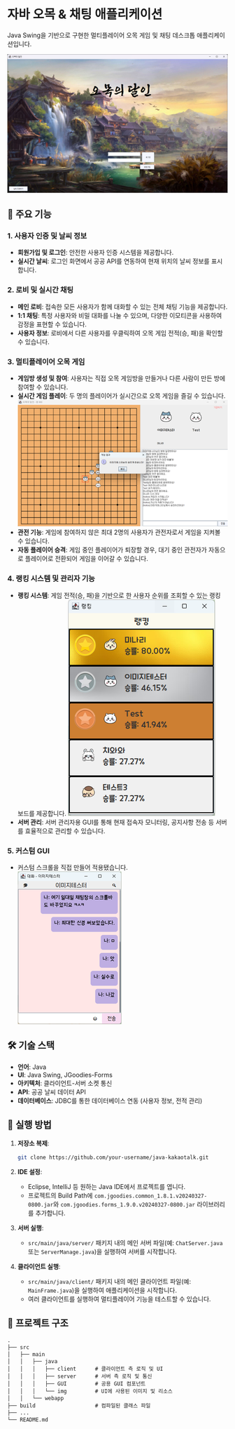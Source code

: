 # 자바 오목 & 채팅 애플리케이션

Java Swing을 기반으로 구현한 멀티플레이어 오목 게임 및 채팅 데스크톱 애플리케이션입니다.

![스크린샷](img/메인.png)

## 🌟 주요 기능

### 1. 사용자 인증 및 날씨 정보
- **회원가입 및 로그인**: 안전한 사용자 인증 시스템을 제공합니다.
- **실시간 날씨**: 로그인 화면에서 공공 API를 연동하여 현재 위치의 날씨 정보를 표시합니다.

### 2. 로비 및 실시간 채팅
- **메인 로비**: 접속한 모든 사용자가 함께 대화할 수 있는 전체 채팅 기능을 제공합니다.
- **1:1 채팅**: 특정 사용자와 비밀 대화를 나눌 수 있으며, 다양한 이모티콘을 사용하여 감정을 표현할 수 있습니다.
- **사용자 정보**: 로비에서 다른 사용자를 우클릭하여 오목 게임 전적(승, 패)을 확인할 수 있습니다.

### 3. 멀티플레이어 오목 게임
- **게임방 생성 및 참여**: 사용자는 직접 오목 게임방을 만들거나 다른 사람이 만든 방에 참여할 수 있습니다.
- **실시간 게임 플레이**: 두 명의 플레이어가 실시간으로 오목 게임을 즐길 수 있습니다.
![랭킹](img/게임진행.png)
- **관전 기능**: 게임에 참여하지 않은 최대 2명의 사용자가 관전자로서 게임을 지켜볼 수 있습니다.
- **자동 플레이어 승격**: 게임 중인 플레이어가 퇴장할 경우, 대기 중인 관전자가 자동으로 플레이어로 전환되어 게임을 이어갈 수 있습니다.

### 4. 랭킹 시스템 및 관리자 기능
- **랭킹 시스템**: 게임 전적(승, 패)을 기반으로 한 사용자 순위를 조회할 수 있는 랭킹 보드를 제공합니다.
![랭킹](img/랭킹.png)
- **서버 관리**: 서버 관리자용 GUI를 통해 현재 접속자 모니터링, 공지사항 전송 등 서버를 효율적으로 관리할 수 있습니다.

### 5. 커스텀 GUI
- 커스텀 스크롤을 직접 만들어 적용됐습니다.
![랭킹](img/스크롤커스텀.png)

## 🛠️ 기술 스택

- **언어**: Java
- **UI**: Java Swing, JGoodies-Forms
- **아키텍처**: 클라이언트-서버 소켓 통신
- **API**: 공공 날씨 데이터 API
- **데이터베이스**: JDBC를 통한 데이터베이스 연동 (사용자 정보, 전적 관리)

## 🚀 실행 방법

1. **저장소 복제**:
   ```bash
   git clone https://github.com/your-username/java-kakaotalk.git
   ```

2. **IDE 설정**:
   - Eclipse, IntelliJ 등 원하는 Java IDE에서 프로젝트를 엽니다.
   - 프로젝트의 Build Path에 `com.jgoodies.common_1.8.1.v20240327-0800.jar`와 `com.jgoodies.forms_1.9.0.v20240327-0800.jar` 라이브러리를 추가합니다.

3. **서버 실행**:
   - `src/main/java/server/` 패키지 내의 메인 서버 파일(예: `ChatServer.java` 또는 `ServerManage.java`)을 실행하여 서버를 시작합니다.

4. **클라이언트 실행**:
   - `src/main/java/client/` 패키지 내의 메인 클라이언트 파일(예: `MainFrame.java`)을 실행하여 애플리케이션을 시작합니다.
   - 여러 클라이언트를 실행하여 멀티플레이어 기능을 테스트할 수 있습니다.

## 📂 프로젝트 구조

```
.
├── src
│   ├── main
│   │   ├── java
│   │   │   ├── client      # 클라이언트 측 로직 및 UI
│   │   │   ├── server      # 서버 측 로직 및 통신
│   │   │   ├── GUI         # 공용 GUI 컴포넌트
│   │   │   └── img         # UI에 사용된 이미지 및 리소스
│   │   └── webapp
├── build                   # 컴파일된 클래스 파일
├── ...
└── README.md
```
